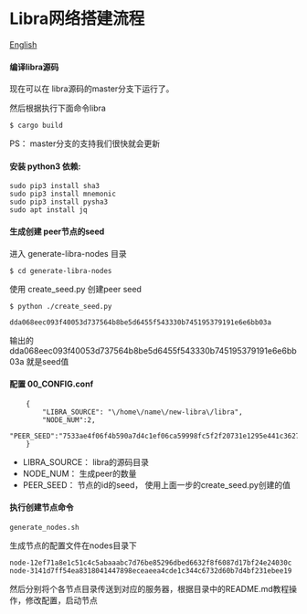 
# Libra网络搭建流程

[English](README.md)

#### 编译libra源码

现在可以在 libra源码的master分支下运行了。
    
然后根据执行下面命令libra

    $ cargo build

PS： master分支的支持我们很快就会更新


#### 安装 python3 依赖:

	sudo pip3 install sha3
	sudo pip3 install mnemonic
	sudo pip3 install pysha3
	sudo apt install jq


#### 生成创建 peer节点的seed

进入 generate-libra-nodes 目录

    $ cd generate-libra-nodes

使用 create_seed.py 创建peer seed

	$ python ./create_seed.py
	
	dda068eec093f40053d737564b8be5d6455f543330b745195379191e6e6bb03a

输出的dda068eec093f40053d737564b8be5d6455f543330b745195379191e6e6bb03a 就是seed值

#### 配置 00_CONFIG.conf

        {
            "LIBRA_SOURCE": "\/home\/name\/new-libra\/libra",
            "NODE_NUM":2,
            "PEER_SEED":"7533ae4f06f4b590a7d4c1ef06ca59998fc5f2f20731e1295e441c36277d4e32"
        }


- LIBRA_SOURCE： libra的源码目录
- NODE_NUM： 生成peer的数量
- PEER_SEED： 节点的id的seed， 使用上面一步的create_seed.py创建的值

#### 执行创建节点命令

	generate_nodes.sh

生成节点的配置文件在nodes目录下

    node-12ef71a8e1c51c4c5abaaabc7d76be85296dbed6632f8f6087d17bf24e24030c
    node-3141d7ff54ea8318041447898eceaeea4cde1c344c6732d60b7d4bf231ebee19

然后分别将个各节点目录传送到对应的服务器，根据目录中的README.md教程操作，修改配置，启动节点
